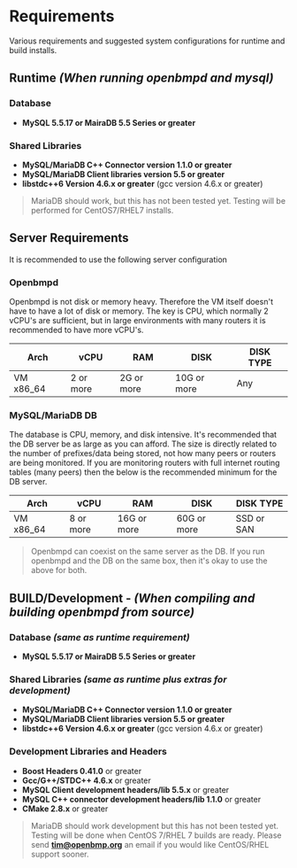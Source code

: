 Requirements
============
Various requirements and suggested system configurations for runtime and build installs. 

Runtime *(When running openbmpd and mysql)*
-----------------------------------------

### Database
* **MySQL 5.5.17 or MairaDB 5.5 Series or greater**

### Shared Libraries
* **MySQL/MariaDB C++ Connector version 1.1.0 or greater** 
* **MySQL/MariaDB Client libraries version 5.5 or greater**
* **libstdc++6 Version 4.6.x or greater**  (gcc version 4.6.x or greater)

> MariaDB should work, but this has not been tested yet.  Testing will be performed for CentOS7/RHEL7 installs.

Server Requirements
-------------------
It is recommended to use the following server configuration


### Openbmpd 
Openbmpd is not disk or memory heavy.  Therefore the VM itself doesn't have to have a lot of disk or memory.  The key is CPU, which normally 2 vCPU's are sufficient, but in large environments with many routers it is recommended to have more vCPU's. 

| Arch      | vCPU      | RAM        | DISK        | DISK TYPE |
| --------- | --------- | ---------- | ----------- | ----------| 
| VM x86_64 | 2 or more | 2G or more | 10G or more | Any       |

### MySQL/MariaDB DB
The database is CPU, memory, and disk intensive. It's recommended that the DB server be as large as you can afford.  The size is directly related to the number of prefixes/data being stored, not how many peers or routers are being monitored. If you are monitoring routers with full internet routing tables (many peers) then the below is the recommended minimum for the DB server. 

| Arch      | vCPU      | RAM         | DISK        | DISK TYPE  |
| --------- | --------- | ----------- | ----------- | -----------| 
| VM x86_64 | 8 or more | 16G or more | 60G or more | SSD or SAN |

>  Openbmpd can coexist on the same server as the DB.  If you run openbmpd and the DB on the same box, then it's okay to use the above for both.  


BUILD/Development - *(When compiling and building openbmpd from source)*
--------------------------------------------------------------------

### Database *(same as runtime requirement)*
* **MySQL 5.5.17 or MairaDB 5.5 Series or greater**

### Shared Libraries *(same as runtime plus extras for development)*
* **MySQL/MariaDB C++ Connector version 1.1.0 or greater** 
* **MySQL/MariaDB Client libraries version 5.5 or greater**
* **libstdc++6 Version 4.6.x or greater**  (gcc version 4.6.x or greater)

### Development Libraries and Headers
* **Boost Headers 0.41.0** or greater
* **Gcc/G++/STDC++ 4.6.x** or greater
* **MySQL Client development headers/lib 5.5.x** or greater
* **MySQL C++ connector development headers/lib 1.1.0** or greater
* **CMake 2.8.x** or greater

> MariaDB should work development but this has not been tested yet.  Testing will be done
> when CentOS 7/RHEL 7 builds are ready.  Please send **tim@openbmp.org** an email if you would like CentOS/RHEL support sooner.  

